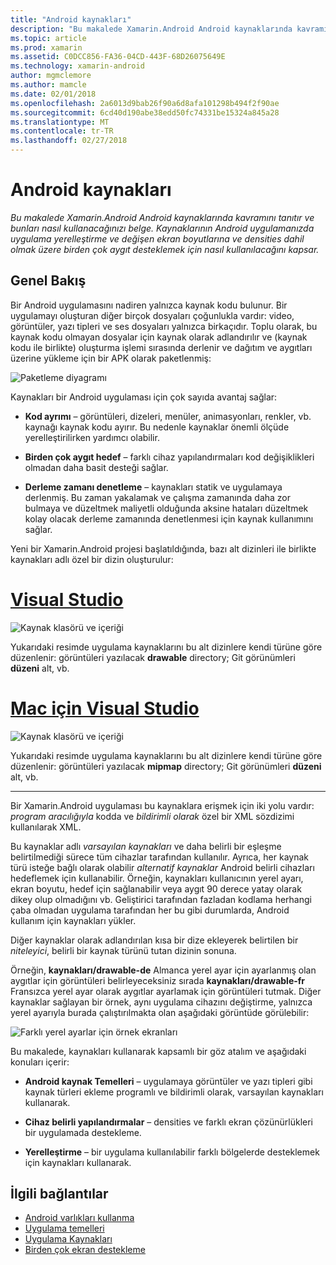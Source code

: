 ```yaml
---
title: "Android kaynakları"
description: "Bu makalede Xamarin.Android Android kaynaklarında kavramını tanıtır ve bunları nasıl kullanacağınızı belge. Kaynaklarının Android uygulamanızda uygulama yerelleştirme ve değişen ekran boyutlarına ve densities dahil olmak üzere birden çok aygıt desteklemek için nasıl kullanılacağını kapsar."
ms.topic: article
ms.prod: xamarin
ms.assetid: C0DCC856-FA36-04CD-443F-68D26075649E
ms.technology: xamarin-android
author: mgmclemore
ms.author: mamcle
ms.date: 02/01/2018
ms.openlocfilehash: 2a6013d9bab26f90a6d8afa101298b494f2f90ae
ms.sourcegitcommit: 6cd40d190abe38edd50fc74331be15324a845a28
ms.translationtype: MT
ms.contentlocale: tr-TR
ms.lasthandoff: 02/27/2018
---
```

# <a name="android-resources"></a>Android kaynakları

_Bu makalede Xamarin.Android Android kaynaklarında kavramını tanıtır ve bunları nasıl kullanacağınızı belge. Kaynaklarının Android uygulamanızda uygulama yerelleştirme ve değişen ekran boyutlarına ve densities dahil olmak üzere birden çok aygıt desteklemek için nasıl kullanılacağını kapsar._

<a name="Overview" />

## <a name="overview"></a>Genel Bakış

Bir Android uygulamasını nadiren yalnızca kaynak kodu bulunur. Bir uygulamayı oluşturan diğer birçok dosyaları çoğunlukla vardır: video, görüntüler, yazı tipleri ve ses dosyaları yalnızca birkaçıdır. Toplu olarak, bu kaynak kodu olmayan dosyalar için kaynak olarak adlandırılır ve (kaynak kodu ile birlikte) oluşturma işlemi sırasında derlenir ve dağıtım ve aygıtları üzerine yükleme için bir APK olarak paketlenmiş:

![Paketleme diyagramı](images/packaging-diagram.png)

Kaynakları bir Android uygulaması için çok sayıda avantaj sağlar:

-  **Kod ayrımı** &ndash; görüntüleri, dizeleri, menüler, animasyonları, renkler, vb. kaynağı kaynak kodu ayırır. Bu nedenle kaynaklar önemli ölçüde yerelleştirilirken yardımcı olabilir.

-  **Birden çok aygıt hedef** &ndash; farklı cihaz yapılandırmaları kod değişiklikleri olmadan daha basit desteği sağlar.

-  **Derleme zamanı denetleme** &ndash; kaynakları statik ve uygulamaya derlenmiş. Bu zaman yakalamak ve çalışma zamanında daha zor bulmaya ve düzeltmek maliyetli olduğunda aksine hataları düzeltmek kolay olacak derleme zamanında denetlenmesi için kaynak kullanımını sağlar.

Yeni bir Xamarin.Android projesi başlatıldığında, bazı alt dizinleri ile birlikte kaynakları adlı özel bir dizin oluşturulur:

# <a name="visual-studiotabvswin"></a>[Visual Studio](#tab/vswin)

![Kaynak klasörü ve içeriği](images/resources-folder-vs.png)

Yukarıdaki resimde uygulama kaynaklarını bu alt dizinlere kendi türüne göre düzenlenir: görüntüleri yazılacak **drawable** directory; Git görünümleri **düzeni** alt, vb.
 
# <a name="visual-studio-for-mactabvsmac"></a>[Mac için Visual Studio](#tab/vsmac)

![Kaynak klasörü ve içeriği](images/resources-folder-xs.png)

Yukarıdaki resimde uygulama kaynaklarını bu alt dizinlere kendi türüne göre düzenlenir: görüntüleri yazılacak **mipmap** directory; Git görünümleri **düzeni** alt, vb.
 
-----

Bir Xamarin.Android uygulaması bu kaynaklara erişmek için iki yolu vardır: *program aracılığıyla* kodda ve *bildirimli olarak* özel bir XML sözdizimi kullanılarak XML.

Bu kaynaklar adlı *varsayılan kaynakları* ve daha belirli bir eşleşme belirtilmediği sürece tüm cihazlar tarafından kullanılır. Ayrıca, her kaynak türü isteğe bağlı olarak olabilir *alternatif kaynaklar* Android belirli cihazları hedeflemek için kullanabilir. Örneğin, kaynakları kullanıcının yerel ayarı, ekran boyutu, hedef için sağlanabilir veya aygıt 90 derece yatay olarak dikey olup olmadığını vb. Geliştirici tarafından fazladan kodlama herhangi çaba olmadan uygulama tarafından her bu gibi durumlarda, Android kullanım için kaynakları yükler.

Diğer kaynaklar olarak adlandırılan kısa bir dize ekleyerek belirtilen bir *niteleyici*, belirli bir kaynak türünü tutan dizinin sonuna.

Örneğin, **kaynakları/drawable-de** Almanca yerel ayar için ayarlanmış olan aygıtlar için görüntüleri belirleyeceksiniz sırada **kaynakları/drawable-fr** Fransızca yerel ayar olarak aygıtlar ayarlamak için görüntüleri tutmak. Diğer kaynaklar sağlayan bir örnek, aynı uygulama cihazını değiştirme, yalnızca yerel ayarıyla burada çalıştırılmakta olan aşağıdaki görüntüde görülebilir:

![Farklı yerel ayarlar için örnek ekranları](images/localized-screenshots.png)

Bu makalede, kaynakları kullanarak kapsamlı bir göz atalım ve aşağıdaki konuları içerir:

-  **Android kaynak Temelleri** &ndash; uygulamaya görüntüler ve yazı tipleri gibi kaynak türleri ekleme programlı ve bildirimli olarak, varsayılan kaynakları kullanarak.

-  **Cihaz belirli yapılandırmalar** &ndash; densities ve farklı ekran çözünürlükleri bir uygulamada destekleme.

-  **Yerelleştirme** &ndash; bir uygulama kullanılabilir farklı bölgelerde desteklemek için kaynakları kullanarak.


## <a name="related-links"></a>İlgili bağlantılar

- [Android varlıkları kullanma](~/android/app-fundamentals/resources-in-android/android-assets.md)
- [Uygulama temelleri](http://developer.android.com/guide/topics/fundamentals.html)
- [Uygulama Kaynakları](http://developer.android.com/guide/topics/resources/index.html)
- [Birden çok ekran destekleme](http://developer.android.com/guide/practices/screens_support.html)
